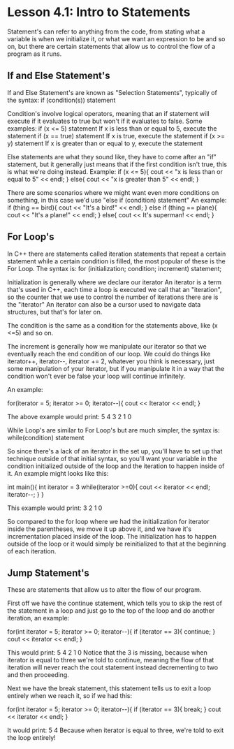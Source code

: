 Lesson 4.1: Intro to Statements  
==========

Statement's can refer to anything from the code, from stating what a variable is when we initialize it, or what we want an expression to be and so on, but there are certain statements that allow us to
control the flow of a program as it runs.

If and Else Statement's
----------
If and Else Statement's are known as "Selection Statements", typically of the syntax:
if (condition(s)) statement

Condition's involve logical operators, meaning that an if statement will execute if it evaluates to true but won't if it evaluates to false.  Some examples:
if (x <= 5) statement		If x is less than or equal to 5, execute the statement
if (x == true) statement	If x is true, execute the statement
if (x >= y) statement		If x is greater than or equal to y, execute the statement

Else statements are what they sound like, they have to come after an "if" statement, but it generally just means that if the first condition isn't true, this is what we're doing instead. Example:
if (x <= 5){
	cout << "x is less than or equal to 5" << endl;
}
else{
	cout << "x is greater than 5" << endl;
}

There are some scenarios where we might want even more conditions on something, in this case we'd use "else if (condition) statement" An example:
if (thing == bird){
	cout << "It's a bird!" << endl;
}
else if (thing == plane){
	cout << "It's a plane!" << endl;
}
else{ 
	cout << It's superman! << endl;
}
	
For Loop's
----------
In C++ there are statements called iteration statements that repeat a certain statement while a certain condition is filled, the most popular of these is the For Loop. The syntax is:
for (initialization; condition; increment) statement;

Initialization is generally where we declare our iterator
An iterator is a term that's used in C++, each time a loop is executed we call that an "iteration", so the counter that we use to control the number of iterations there are is the "iterator"
An iterator can also be a cursor used to navigate data structures, but that's for later on.

The condition is the same as a condition for the statements above, like (x <=5) and so on.  

The increment is generally how we manipulate our iterator so that we eventually reach the end condition of our loop.  We could do things like iterator++, iterator--, iterator += 2, whatever 
you think is necessary, just some manipulation of your iterator, but if you manipulate it in a way that the condition won't ever be false your loop will continue infinitely. 

An example:

for(iterator = 5; iterator >= 0; iterator--){
	cout << Iterator << endl;
}

The above example would print:
5
4
3
2
1
0

While Loop's are similar to For Loop's but are much simpler, the syntax is:
while(condition) statement

So since there's a lack of an iterator in the set up, you'll have to set up that technique outside of that initial syntax, so you'll want your variable in the condition initialized outside of the loop
and the iteration to happen inside of it.  An example might looks like this:

int main(){
int iterator = 3
while(iterator >=0){
	cout << iterator << endl; 
	iterator--;
}
}

This example would print:
3
2
1
0

So compared to the for loop where we had the initialization for iterator inside the parentheses, we move it up above it, and we have it's incrementation placed inside of the loop.  The initialization 
has to happen outside of the loop or it would simply be reinitialized to that at the beginning of each iteration. 

Jump Statement's
----------
These are statements that allow us to alter the flow of our program.  

First off we have the continue statement, which tells you to skip the rest of the statement in a loop and just go to the top of the loop and do another iteration, an example:

for(int iterator = 5; iterator >= 0; iterator--){
	if (iterator == 3){
	continue;
	}
	cout << iterator << endl;
}

This would print:
5
4
2
1
0
Notice that the 3 is missing, because when iterator is equal to three we're told to continue, meaning the flow of that iteration will never reach the cout statement instead decrementing to two and 
then proceeding.

Next we have the break statement, this statement tells us to exit a loop entirely when we reach it, so if we had this:

for(int iterator = 5; iterator >= 0; iterator--){
	if (iterator == 3){
	break;
	}
	cout << iterator << endl;
}

It would print:
5
4
Because when iterator is equal to three, we're told to exit the loop entirely!
